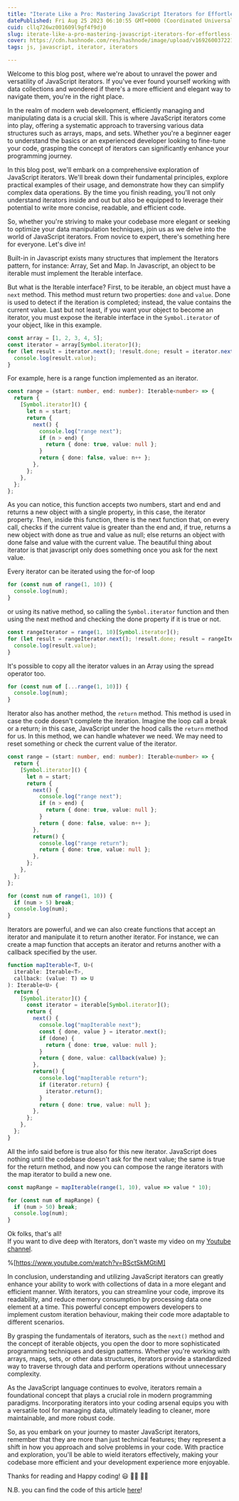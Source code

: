```yaml
---
title: "Iterate Like a Pro: Mastering JavaScript Iterators for Effortless Code"
datePublished: Fri Aug 25 2023 06:10:55 GMT+0000 (Coordinated Universal Time)
cuid: cllq726wz001609l9gf4f9dj0
slug: iterate-like-a-pro-mastering-javascript-iterators-for-effortless-code
cover: https://cdn.hashnode.com/res/hashnode/image/upload/v1692600372219/e008b05a-5b8d-4f83-a935-a1f831bb6e6f.png
tags: js, javascript, iterator, iterators

---
```


Welcome to this blog post, where we're about to unravel the power and versatility of JavaScript iterators. If you've ever found yourself working with data collections and wondered if there's a more efficient and elegant way to navigate them, you're in the right place.

In the realm of modern web development, efficiently managing and manipulating data is a crucial skill. This is where JavaScript iterators come into play, offering a systematic approach to traversing various data structures such as arrays, maps, and sets. Whether you're a beginner eager to understand the basics or an experienced developer looking to fine-tune your code, grasping the concept of iterators can significantly enhance your programming journey.

In this blog post, we'll embark on a comprehensive exploration of JavaScript iterators. We'll break down their fundamental principles, explore practical examples of their usage, and demonstrate how they can simplify complex data operations. By the time you finish reading, you'll not only understand iterators inside and out but also be equipped to leverage their potential to write more concise, readable, and efficient code.

So, whether you're striving to make your codebase more elegant or seeking to optimize your data manipulation techniques, join us as we delve into the world of JavaScript iterators. From novice to expert, there's something here for everyone. Let's dive in!

Built-in in Javascript exists many structures that implement the Iterators pattern, for instance: Array, Set and Map. In Javascript, an object to be iterable must implement the Iterable interface.

But what is the Iterable interface? First, to be iterable, an object must have a `next` method. This method must return two properties: `done` and `value`. Done is used to detect if the iteration is completed; instead, the value contains the current value. Last but not least, if you want your object to become an iterator, you must expose the iterable interface in the `Symbol.iterator` of your object, like in this example.

```typescript
const array = [1, 2, 3, 4, 5];
const iterator = array[Symbol.iterator]();
for (let result = iterator.next(); !result.done; result = iterator.next()) {
  console.log(result.value);
}
```

For example, here is a range function implemented as an iterator.

```typescript
const range = (start: number, end: number): Iterable<number> => {
  return {
    [Symbol.iterator]() {
      let n = start;
      return {
        next() {
          console.log("range next");
          if (n > end) {
            return { done: true, value: null };
          }
          return { done: false, value: n++ };
        },
      };
    },
  };
};
```

As you can notice, this function accepts two numbers, start and end and returns a new object with a single property, in this case, the iterator property. Then, inside this function, there is the next function that, on every call, checks if the current value is greater than the end and, if true, returns a new object with done as true and value as null; else returns an object with done false and value with the current value. The beautiful thing about iterator is that javascript only does something once you ask for the next value.

Every iterator can be iterated using the for-of loop

```typescript
for (const num of range(1, 10)) {
  console.log(num);
}
```

or using its native method, so calling the `Symbol.iterator` function and then using the next method and checking the done property if it is true or not.

```typescript
const rangeIterator = range(1, 10)[Symbol.iterator]();
for (let result = rangeIterator.next(); !result.done; result = rangeIterator.next()) {
  console.log(result.value);
}
```

It's possible to copy all the iterator values in an Array using the spread operator too.

```typescript
for (const num of [...range(1, 10)]) {
  console.log(num);
}
```

Iterator also has another method, the `return` method. This method is used in case the code doesn't complete the iteration. Imagine the loop call a break or a return; in this case, JavaScript under the hood calls the `return` method for us. In this method, we can handle whatever we need. We may need to reset something or check the current value of the iterator.

```typescript
const range = (start: number, end: number): Iterable<number> => {
  return {
    [Symbol.iterator]() {
      let n = start;
      return {
        next() {
          console.log("range next");
          if (n > end) {
            return { done: true, value: null };
          }
          return { done: false, value: n++ };
        },
        return() {
          console.log("range return");
          return { done: true, value: null };
        },
      };
    },
  };
};

for (const num of range(1, 10)) {
  if (num > 5) break;
  console.log(num);
}
```

Iterators are powerful, and we can also create functions that accept an iterator and manipulate it to return another iterator. For instance, we can create a map function that accepts an iterator and returns another with a callback specified by the user.

```typescript
function mapIterable<T, U>(
  iterable: Iterable<T>,
  callback: (value: T) => U
): Iterable<U> {
  return {
    [Symbol.iterator]() {
      const iterator = iterable[Symbol.iterator]();
      return {
        next() {
          console.log("mapIterable next");
          const { done, value } = iterator.next();
          if (done) {
            return { done: true, value: null };
          }
          return { done, value: callback(value) };
        },
        return() {
          console.log("mapIterable return");
          if (iterator.return) {
            iterator.return();
          }
          return { done: true, value: null };
        },
      };
    },
  };
}
```

All the info said before is true also for this new iterator. JavaScript does nothing until the codebase doesn't ask for the next value; the same is true for the return method, and now you can compose the range iterators with the map iterator to build a new one.

```typescript
const mapRange = mapIterable(range(1, 10), value => value * 10);

for (const num of mapRange) {
  if (num > 50) break;
  console.log(num);
}
```

Ok folks, that's all!  
If you want to dive deep with Iterators, don't waste my video on my [Youtube channel](https://www.youtube.com/@Puppo_92/).

%[https://www.youtube.com/watch?v=BSctSkMGtiM] 

In conclusion, understanding and utilizing JavaScript iterators can greatly enhance your ability to work with collections of data in a more elegant and efficient manner. With iterators, you can streamline your code, improve its readability, and reduce memory consumption by processing data one element at a time. This powerful concept empowers developers to implement custom iteration behaviour, making their code more adaptable to different scenarios.

By grasping the fundamentals of iterators, such as the `next()` method and the concept of iterable objects, you open the door to more sophisticated programming techniques and design patterns. Whether you're working with arrays, maps, sets, or other data structures, iterators provide a standardized way to traverse through data and perform operations without unnecessary complexity.

As the JavaScript language continues to evolve, iterators remain a foundational concept that plays a crucial role in modern programming paradigms. Incorporating iterators into your coding arsenal equips you with a versatile tool for managing data, ultimately leading to cleaner, more maintainable, and more robust code.

So, as you embark on your journey to master JavaScript iterators, remember that they are more than just technical features; they represent a shift in how you approach and solve problems in your code. With practice and exploration, you'll be able to wield iterators effectively, making your codebase more efficient and your development experience more enjoyable.

Thanks for reading and Happy coding! 😃 👩‍💻 👨‍💻

N.B. you can find the code of this article [here](https://github.com/Puppo/javascript-iterators-and-generators/tree/01-iterators)!